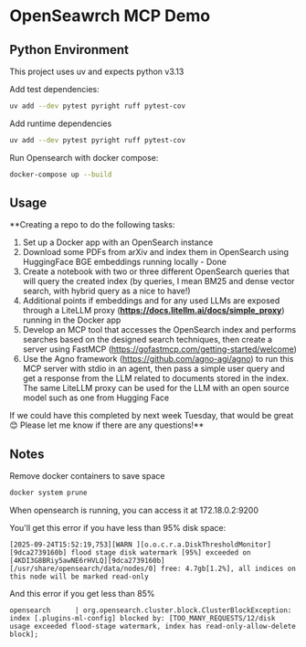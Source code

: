 # OpenSeawrch MCP Demo

## Python Environment

This project uses uv and expects python v3.13

Add test dependencies:
```bash
uv add --dev pytest pyright ruff pytest-cov
```

Add runtime dependencies
```bash
uv add --dev pytest pyright ruff pytest-cov
```

Run Opensearch with docker compose:
```bash
docker-compose up --build
```

## Usage

**Creating a repo to do the following tasks:

1. Set up a Docker app with an OpenSearch instance
2. Download some PDFs from arXiv and index them in OpenSearch using HuggingFace BGE embeddings running locally - Done
3. Create a notebook with two or three different OpenSearch queries that will query the created index (by queries, I mean BM25 and dense vector search, with hybrid query as a nice to have!)
4. Additional points if embeddings and for any used LLMs are exposed through a LiteLLM proxy (**https://docs.litellm.ai/docs/simple_proxy**) running in the Docker app
5. Develop an MCP tool that accesses the OpenSearch index and performs searches based on the designed search techniques, then create a server using FastMCP (https://gofastmcp.com/getting-started/welcome)
6. Use the Agno framework (https://github.com/agno-agi/agno) to run this MCP server with stdio in an agent, then pass a simple user query and get a response from the LLM related to documents stored in the index. The same LiteLLM proxy can be used for the LLM with an open source model such as one from Hugging Face

If we could have this completed by next week Tuesday, that would be great 😊
Please let me know if there are any questions!**

## Notes

Remove docker containers to save space
```bash
docker system prune
```

When opensearch is running, you can access it at 172.18.0.2:9200

You'll get this error if you have less than 95% disk space:
```
[2025-09-24T15:52:19,753][WARN ][o.o.c.r.a.DiskThresholdMonitor] [9dca2739160b] flood stage disk watermark [95%] exceeded on [4KDI3G8BRiy5awNE6rHVLQ][9dca2739160b][/usr/share/opensearch/data/nodes/0] free: 4.7gb[1.2%], all indices on this node will be marked read-only
```
And this error if you get less than 85%
```
opensearch      | org.opensearch.cluster.block.ClusterBlockException: index [.plugins-ml-config] blocked by: [TOO_MANY_REQUESTS/12/disk usage exceeded flood-stage watermark, index has read-only-allow-delete block];
```


 